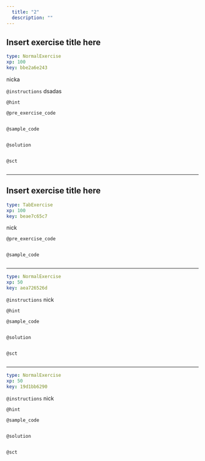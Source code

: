 ```yaml
---
  title: "2"
  description: ""
---
```


## Insert exercise title here

```yaml
type: NormalExercise 
xp: 100 
key: bbe2a6e243   
```


nicka


`@instructions`
dsadas

`@hint`


`@pre_exercise_code`

```{python}

```


`@sample_code`

```{python}

```


`@solution`

```{python}

```


`@sct`

```{python}

```


---

## Insert exercise title here

```yaml
type: TabExercise 
xp: 100 
key: beae7c65c7   
```


nick


`@pre_exercise_code`

```{python}

```


`@sample_code`

```{python}

```


***



```yaml
type: NormalExercise 
xp: 50 
key: aea726526d   
```





`@instructions`
nick

`@hint`


`@sample_code`

```{python}

```


`@solution`

```{python}

```


`@sct`

```{python}

```



***



```yaml
type: NormalExercise 
xp: 50 
key: 19d1bb6290   
```





`@instructions`
nick

`@hint`


`@sample_code`

```{python}

```


`@solution`

```{python}

```


`@sct`

```{python}

```


